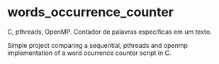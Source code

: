 # words_occurrence_counter
C, pthreads, OpenMP. Contador de palavras específicas em um texto.

Simple project comparing a sequential, pthreads and openmp implementation of a word ocurrence counter script in C.

